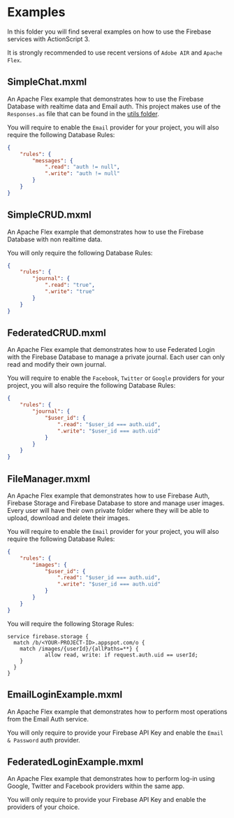 # Examples

In this folder you will find several examples on how to use the Firebase services with ActionScript 3.

It is strongly recommended to use recent versions of `Adobe AIR` and `Apache Flex`.

## SimpleChat.mxml

An Apache Flex example that demonstrates how to use the Firebase Database with realtime data and Email auth. This project makes use of the `Responses.as` file that can be found in the [utils folder](./../utils).

You will require to enable the `Email` provider for your project, you will also require the following Database Rules:

```json
{
    "rules": {
        "messages": {
            ".read": "auth != null",
            ".write": "auth != null"
        }
    }
}
```

## SimpleCRUD.mxml

An Apache Flex example that demonstrates how to use the Firebase Database with non realtime data.

You will only require the following Database Rules:

```json
{
    "rules": {
        "journal": {
            ".read": "true",
            ".write": "true"
        }
    }
}
```

## FederatedCRUD.mxml

An Apache Flex example that demonstrates how to use Federated Login with the Firebase Database to manage a private journal. Each user can only read and modify their own journal.

You will require to enable the `Facebook`, `Twitter` or `Google` providers for your project, you will also require the following Database Rules:

```json
{
    "rules": {
        "journal": {
            "$user_id": {
                ".read": "$user_id === auth.uid",
                ".write": "$user_id === auth.uid"
            }
        }
    }
}
```

## FileManager.mxml

An Apache Flex example that demonstrates how to use Firebase Auth, Firebase Storage and Firebase Database to store and manage user images.
Every user will have their own private folder where they will be able to upload, download and delete their images.

You will require to enable the `Email` provider for your project, you will also require the following Database Rules:

```json
{
    "rules": {
        "images": {
            "$user_id": {
                ".read": "$user_id === auth.uid",
                ".write": "$user_id === auth.uid"
            }
        }
    }
}
```

You will require the following Storage Rules:

```
service firebase.storage {
  match /b/<YOUR-PROJECT-ID>.appspot.com/o {
    match /images/{userId}/{allPaths=**} {
            allow read, write: if request.auth.uid == userId;
    }
  }
}
```

## EmailLoginExample.mxml

An Apache Flex example that demonstrates how to perform most operations from the Email Auth service.

You will only require to provide your Firebase API Key and enable the `Email & Password` auth provider.

## FederatedLoginExample.mxml

An Apache Flex example that demonstrates how to perform log-in using Google, Twitter and Facebook providers within the same app.

You will only require to provide your Firebase API Key and enable the providers of your choice.